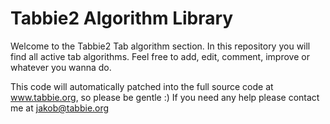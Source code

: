 # Tabbie2 Algorithm Library

Welcome to the Tabbie2 Tab algorithm section. In this repository you will find all active tab algorithms.
Feel free to add, edit, comment, improve or whatever you wanna do.

This code will automatically patched into the full source code at www.tabbie.org, so please be gentle :)
If you need any help please contact me at jakob@tabbie.org